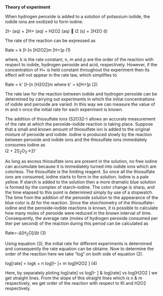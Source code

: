 <b>Theory of experiment</b><br>

When hydrogen peroxide is added to a solution of potassium iodide, the iodide ions are oxidized to form iodine. <br>

2I– (aq) + 2H+ (aq) + H2O2 (aq)  I2 (s) + 2H2O (l) <br>

The rate of the reaction can be expressed as <br>

Rate = k [I–]n [H2O2]m [H+]p					(1)<br>

where, k is the rate constant, n, m and p are the order of the reaction with respect to iodide, hydrogen peroxide and acid, respectively. However, if the concentration of H+ is held constant throughout the experiment then its effect will not appear in the rate law, which simplifies to <br>

Rate = k' [I–]n [H2O2]m where k' = k[H+]p 			(2)<br>

The rate law for the reaction between iodide and hydrogen peroxide can be determined by carrying out experiments in which the initial concentrations of iodide and peroxide are varied. In this way we can measure the value of m and n once the initial rate for each experiment is known.<br>


The addition of thiosulfate ions (S2O32–) allows an accurate measurement of the rate at which the peroxide-iodide reaction is taking place. Suppose that a small and known amount of thiosulfate ion is added to the original mixture of peroxide and iodide. Iodine is produced slowly by the reaction between peroxide and iodide ions and the thiosulfate ions immediately consumes iodine as <br>
I2 + 2S<sub>2</sub>O<sub>3</sub>->2I<sup>-</sup>


As long as excess thiosulfate ions are present in the solution, no free iodine can accumulate because it is immediately turned into iodide ions which are colorless. The thiosulfate is the limiting reagent. So once all the thiosulfate ions are consumed, iodine starts to form in the solution. Iodine is a pale yellow. If starch is added to the solution then a more dramatic blue solution is formed by the complex of starch–iodine. The color change is sharp, and the time elapsed to this point is determined simply by use of a stopwatch. The time from the addition of the peroxide solution to the appearance of the blue color is ∆t for the reaction. Since the stoichiometry of the thiosulfate–iodine and the peroxide–iodide reactions is known, it is possible to calculate how many moles of peroxide were reduced in the known interval of time. Consequently, the average rate (moles of hydrogen peroxide consumed per liter per second) of the reaction during this period can be calculated as<br>

Rate=-∆[H<sub>2</sub>O<sub></sub>]/∆t				(3)<br>

Using equation (3), the initial rate for different experiments is determined and consequently the rate equation can be obtaine. Now to determine the order of the reaction here we take “log” on both side of equation (2).<br>

log[rate] = logk + n log[I– ]+ m log[H2O2 ]                                    (4)<br>
 
Here, by separately ploting log[rate] vs log[I– ] & log[rate] vs log[H2O2 ] we get straight lines. From the slope of this straight lines which is n & m respectively, we get order of the reaction with respect to KI and H2O2 respectively.<br>

